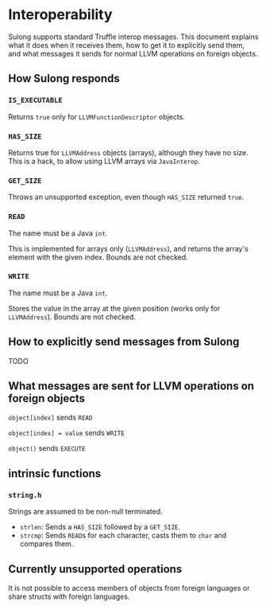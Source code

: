 # Interoperability

Sulong supports standard Truffle interop messages. This document explains what
it does when it receives them, how to get it to explicitly send them, and what
messages it sends for normal LLVM operations on foreign objects.

## How Sulong responds

### `IS_EXECUTABLE`

Returns `true` only for `LLVMFunctionDescriptor` objects.

### `HAS_SIZE`

Returns true for `LLVMAddress` objects (arrays), although they have no size.
This is a hack, to allow using LLVM arrays via `JavaInterop`.

### `GET_SIZE`

Throws an unsupported exception, even though `HAS_SIZE` returned `true`.

### `READ`

The name must be a Java `int`.

This is implemented for arrays only (`LLVMAddress`), and returns the array's
element with the given index. Bounds are not checked.

### `WRITE`

The name must be a Java `int`.

Stores the value in the array at the given position (works only for
`LLVMAddress`). Bounds are not checked.

## How to explicitly send messages from Sulong

TODO

## What messages are sent for LLVM operations on foreign objects

`object[index]` sends `READ`

`object[index] = value` sends `WRITE`

`object()` sends `EXECUTE`

## intrinsic functions

### `string.h`

Strings are assumed to be non-null terminated.
* `strlen`: Sends a `HAS_SIZE` followed by a `GET_SIZE`.
* `strcmp`: Sends `READ`s for each character, casts them to `char` and
compares them.

## Currently unsupported operations

It is not possible to access members of objects from foreign languages or share
structs with foreign languages.

